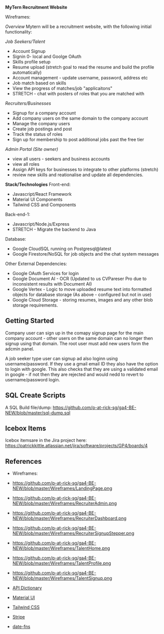 **MyTern Recruitment Website**

Wireframes: 

*Overview*
Mytern will be a recruitment website, with the following initial functionality:

*Job Seekers/Talent*
- Account Signup
- Signin 0- local and Goolge OAuth
- Skills profile setup
- Resume upload (stretch goal to read the resume and build the profile automatically)
- Account management - update username, password, address etc
- Job match based on skills
- View the progress of matches/job "applicaitons"
- STRETCH - chat with posters of roles that you are matched with 

*Recruiters/Businesses*
- Signup for a company account
- Add company users on the same domain to the company account
- Manage the company users
- Create job postings and post
- Track the status of roles
- Sign up for membership to post additional jobs past the free tier

*Admin Portal (Site owner)*
- view all users - seekers and business accounts
- view all roles
- Assign API keys for businesses to integrate to other platforms (stretch)
- review new skills and reationalise and update all dependencies.

**Stack/Technologies**
Front-end:
- Javascript/React Framework
- Material UI Components
- Tailwind CSS and Components

Back-end-1:
- Javascript/Node.js/Express
- STRETCH - Migrate the backend to Java

Database:
- Google CloudSQL running on Postgresql@latest
- Google Firestore/NoSQL for job objects and the chat system messages

Other External Dependencies:
- Google OAuth Services for login
- Google Document AI - OCR (Updated to us CVPareser Pro due to inconsistent results with Document AI)
- Google Vertex - Logic to move uploaded resume text into formatted objects for database storage (As above - configured but not in use)
- Google Cloud Storage - storing resumes, images and any other blob storage requirements.


## Getting Started
Company user can sign up in the comapy signup page for the main company account - other users on the same domain can no longer then signup using that domain. The root user must add new users form the adcmin panel.

A job seeker type user can signup ad also loginn using username/password. If they use a gmail email ID they also have the option to login with google. This also checks that they are using a validated email in google - if not then they are rejected and would nedd to revert to username/password login.

## SQL Create Scripts
A SQL Build file/dump: https://github.com/p-at-rick-sg/ga4-BE-NEW/blob/master/sql-dump.sql

## Icebox Items
Icebox itemsare in the Jira project here: https://patrickkittle.atlassian.net/jira/software/projects/GP4/boards/4

## References
- Wireframes:
-  https://github.com/p-at-rick-sg/ga4-BE-NEW/blob/master/Wireframes/LandingPage.png
-  https://github.com/p-at-rick-sg/ga4-BE-NEW/blob/master/Wireframes/RecruiterAdmin.png
-  https://github.com/p-at-rick-sg/ga4-BE-NEW/blob/master/Wireframes/RecruiterDashboard.png
-  https://github.com/p-at-rick-sg/ga4-BE-NEW/blob/master/Wireframes/RecruiterSignupStepper.png
-  https://github.com/p-at-rick-sg/ga4-BE-NEW/blob/master/Wireframes/TalentHome.png
-  https://github.com/p-at-rick-sg/ga4-BE-NEW/blob/master/Wireframes/TalentProfile.png
-  https://github.com/p-at-rick-sg/ga4-BE-NEW/blob/master/Wireframes/TalentSignup.png

- [API Dictionary](https://docs.google.com/spreadsheets/d/1-1C4dwu0u8UdyS8bFdTsCXUZ12Le0A2fmYiHbFyU4Js/edit?usp=sharing)   
- [Material UI](https://mui.com/material-ui/getting-started/)
- [Tailwind CSS](https://tailwindcss.com/docs/installation)
- [Stripe](https://docs.stripe.com/)
- [date-fns](https://date-fns.org/v3.6.0/docs/format)
